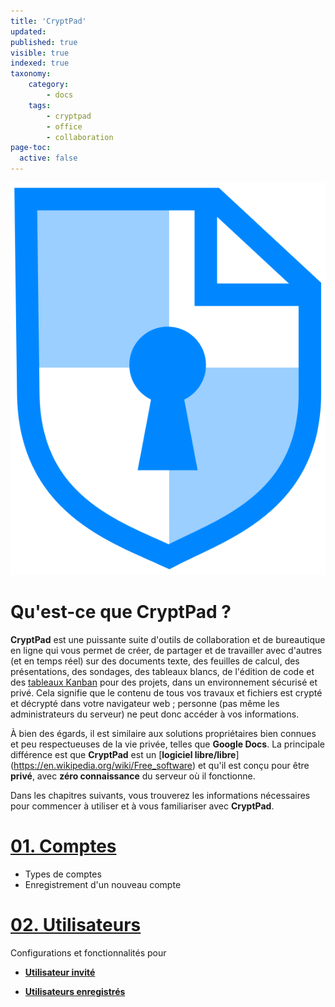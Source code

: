 ```yaml
---
title: 'CryptPad'
updated:
published: true
visible: true
indexed: true
taxonomy:
    category:
        - docs
    tags:
        - cryptpad
        - office
        - collaboration
page-toc:
  active: false
---
```


![](en/cryptpad_logo.svg)

# Qu'est-ce que CryptPad ?

**CryptPad** est une puissante suite d'outils de collaboration et de bureautique en ligne qui vous permet de créer, de partager et de travailler avec d'autres (et en temps réel) sur des documents texte, des feuilles de calcul, des présentations, des sondages, des tableaux blancs, de l'édition de code et des [tableaux Kanban](https://en.wikipedia.org/wiki/Kanban_board) pour des projets, dans un environnement sécurisé et privé. Cela signifie que le contenu de tous vos travaux et fichiers est crypté et décrypté dans votre navigateur web ; personne (pas même les administrateurs du serveur) ne peut donc accéder à vos informations.

À bien des égards, il est similaire aux solutions propriétaires bien connues et peu respectueuses de la vie privée, telles que **Google Docs**. La principale différence est que **CryptPad** est un [**logiciel libre/libre**] (https://en.wikipedia.org/wiki/Free_software) et qu'il est conçu pour être **privé**, avec **zéro connaissance** du serveur où il fonctionne.

Dans les chapitres suivants, vous trouverez les informations nécessaires pour commencer à utiliser et à vous familiariser avec **CryptPad**.


# [01. Comptes](accounts)
- Types de comptes
- Enregistrement d'un nouveau compte

# [02. Utilisateurs](users)
Configurations et fonctionnalités pour

- [**Utilisateur invité**](users/guest)

- [**Utilisateurs enregistrés**](users/registered)
